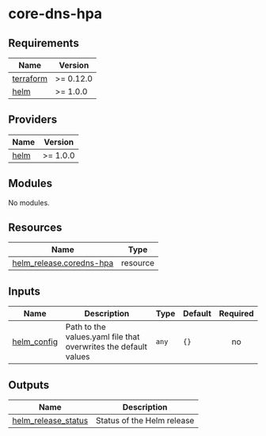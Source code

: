# core-dns-hpa

<!-- BEGINNING OF PRE-COMMIT-TERRAFORM DOCS HOOK -->
## Requirements

| Name | Version |
|------|---------|
| <a name="requirement_terraform"></a> [terraform](#requirement\_terraform) | >= 0.12.0 |
| <a name="requirement_helm"></a> [helm](#requirement\_helm) | >= 1.0.0 |

## Providers

| Name | Version |
|------|---------|
| <a name="provider_helm"></a> [helm](#provider\_helm) | >= 1.0.0 |

## Modules

No modules.

## Resources

| Name | Type |
|------|------|
| [helm_release.coredns-hpa](https://registry.terraform.io/providers/hashicorp/helm/latest/docs/resources/release) | resource |

## Inputs

| Name | Description | Type | Default | Required |
|------|-------------|------|---------|:--------:|
| <a name="input_helm_config"></a> [helm\_config](#input\_helm\_config) | Path to the values.yaml file that overwrites the default values | `any` | `{}` | no |

## Outputs

| Name | Description |
|------|-------------|
| <a name="output_helm_release_status"></a> [helm\_release\_status](#output\_helm\_release\_status) | Status of the Helm release |
<!-- END OF PRE-COMMIT-TERRAFORM DOCS HOOK -->
